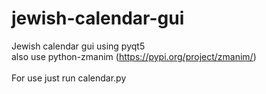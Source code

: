 # jewish-calendar-gui
Jewish calendar gui using pyqt5\
also use python-zmanim (https://pypi.org/project/zmanim/) \
\
For use just run calendar.py

